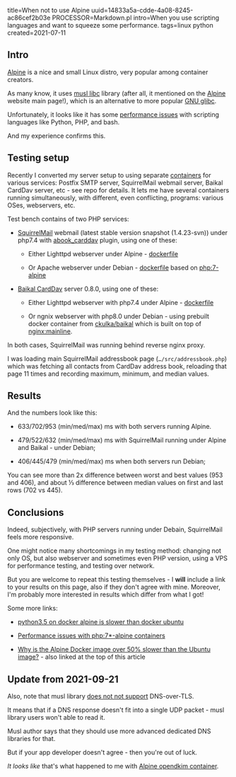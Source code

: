 title=When not to use Alpine
uuid=14833a5a-cdde-4a08-8245-ac86cef2b03e
PROCESSOR=Markdown.pl
intro=When you use scripting languages and want to squeeze some performance.
tags=linux python
created=2021-07-11

Intro
-----

[Alpine][a] is a nice and small Linux distro, very popular among container creators.

As many know, it uses [musl libc][m] library (after all, it mentioned on the [Alpine][a] website main page!),
which is an alternative to more popular [GNU glibc][g].

Unfortunately, it looks like it has some [performance issues][so] with scripting languages like Python, PHP, and bash.

[a]: https://alpinelinux.org/
[m]: https://musl.libc.org/about.html
[g]: https://www.gnu.org/software/libc/
[so]: https://superuser.com/a/1234279

And my experience confirms this.

Testing setup
-------------

Recently I converted my server setup to using separate [containers][] for various services:
Postfix SMTP server, SquirrelMail webmail server, Baikal CardDav server, etc - see repo for details.
It lets me have several containers running simultaneously, with different, even conflicting, programs:
various OSes, webservers, etc.

Test bench contains of two PHP services:

* [SquirrelMail][] webmail (latest stable version snapshot (1.4.23-svn)) under php7.4 with [abook_carddav][ab] plugin, using one of these:

	* Either Lighttpd webserver under Alpine - [dockerfile][sq1]

	* Or Apache webserver under Debian - [dockerfile][sq2] based on [php:7-alpine][php]

* [Baikal CardDav][baikal] server 0.8.0, using one of these:

	* Either Lighttpd webserver with php7.4 under Alpine - [dockerfile][b1]

	* Or ngnix webserver with php8.0 under Debian - using prebuilt docker container from [ckulka/baikal][] which is built on top of [nginx:mainline][nginx].

[containers]: https://github.com/Lex-2008/containers
[SquirrelMail]: http://squirrelmail.org/
[ab]: https://github.com/Lex-2008/abook_carddav
[baikal]: https://sabre.io/baikal/
[sq1]: https://github.com/Lex-2008/containers/blob/46f32475ae9887a88685d4c548c2712c036dfefa/squirrelmail.cont/build/Dockerfile
[sq2]: https://github.com/Lex-2008/containers/blob/4510700e6ae1cf18ec07770f2637ef2e8e8f72d0/squirrelmail.cont/build/Dockerfile
[php]: https://github.com/docker-library/php/blob/master/7.4/buster/apache/Dockerfile
[b1]: https://github.com/Lex-2008/containers/blob/46f32475ae9887a88685d4c548c2712c036dfefa/baikal.cont/build/Dockerfile
[ckulka/baikal]: https://hub.docker.com/r/ckulka/baikal
[nginx]: https://github.com/nginxinc/docker-nginx/blob/master/mainline/debian/Dockerfile

In both cases, SquirrelMail was running behind reverse nginx proxy.

I was loading main SquirrelMail addressbook page
(`…/src/addressbook.php`)
which was fetching all contacts from CardDav address book,
reloading that page 11 times and recording maximum, minimum, and median values.

Results
-------

And the numbers look like this:

* 633/702/953 (min/med/max) ms with both servers running Alpine.

* 479/522/632 (min/med/max) ms with SquirrelMail running under Alpine and Baikal - under Debian;

* 406/445/479 (min/med/max) ms when both servers run Debian;

You can see more than 2x difference between worst and best values (953 and 406),
and about ⅓ difference between median values on first and last rows (702 vs 445).

Conclusions
-----------

Indeed, subjectively, with PHP servers running under Debain, SquirrelMail feels more responsive.

One might notice many shortcomings in my testing method:
changing not only OS, but also webserver and sometimes even PHP version,
using a VPS for performance testing,
and testing over network.

But you are welcome to repeat this testing themselves -
I **will** include a link to your results on this page,
also if they don't agree with mine.
Moreover, I'm probably more interested in results which differ from what I got!

Some more links:

* [python3.5 on docker alpine is slower than docker ubuntu](https://github.com/gliderlabs/docker-alpine/issues/300)

* [Performance issues with php:7*-alpine containers](https://github.com/docker-library/php/issues/592)

* [Why is the Alpine Docker image over 50% slower than the Ubuntu image?](https://superuser.com/questions/1219609/why-is-the-alpine-docker-image-over-50-slower-than-the-ubuntu-image) - also linked at the top of this article


Update from 2021-09-21
----------------------

Also, note that musl library [does not not support][musl-dns-o-tls] DNS-over-TLS.

It means that if a DNS response doesn't fit into a single UDP packet - musl library users won't able to read it.

Musl author says that they should use more advanced dedicated DNS libraries for that.

But if your app developer doesn't agree - then you're out of luck.

_It looks like_ that's what happened to me with [Alpine opendkim container][alpine-opendkim].

[musl-dns-o-tls]: https://twitter.com/RichFelker/status/994629795551031296
[alpine-opendkim]: https://pkgs.alpinelinux.org/package/edge/community/x86/opendkim
